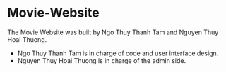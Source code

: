 # Movie-Website
The Movie Website was built by Ngo Thuy Thanh Tam and Nguyen Thuy Hoai Thuong. 
 + Ngo Thuy Thanh Tam is in charge of code and user interface design.
 + Nguyen Thuy Hoai Thuong is in charge of the admin side.

